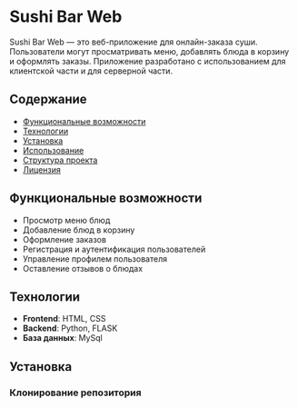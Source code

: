# Sushi Bar Web

Sushi Bar Web — это веб-приложение для онлайн-заказа суши. Пользователи могут просматривать меню, добавлять блюда в корзину и оформлять заказы. Приложение разработано с использованием  для клиентской части и для серверной части.

## Содержание

- [Функциональные возможности](#функциональные-возможности)
- [Технологии](#технологии)
- [Установка](#установка)
- [Использование](#использование)
- [Структура проекта](#структура-проекта)
- [Лицензия](#лицензия)

## Функциональные возможности

- Просмотр меню блюд
- Добавление блюд в корзину
- Оформление заказов
- Регистрация и аутентификация пользователей
- Управление профилем пользователя
- Оставление отзывов о блюдах

## Технологии

- **Frontend**: HTML, CSS
- **Backend**: Python, FLASK
- **База данных**: MySql

## Установка


### Клонирование репозитория

